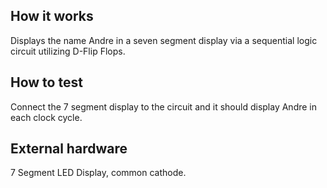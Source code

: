 <!---

This file is used to generate your project datasheet. Please fill in the information below and delete any unused
sections.

You can also include images in this folder and reference them in the markdown. Each image must be less than
512 kb in size, and the combined size of all images must be less than 1 MB.
-->

## How it works

Displays the name Andre in a seven segment display via a sequential logic circuit utilizing D-Flip Flops.

## How to test

Connect the 7 segment display to the circuit and it should display Andre in each clock cycle.

## External hardware

7 Segment LED Display, common cathode.
